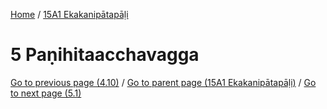 
[Home](/) / [15A1 Ekakanipātapāḷi](../15A1.md)

# 5 Paṇihitaacchavagga


[Go to previous page (4.10)](4/4.10.md) / [Go to parent page (15A1 Ekakanipātapāḷi)](0.md) / [Go to next page (5.1)](5/5.1.md)


